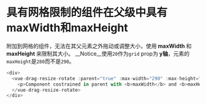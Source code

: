# 具有网格限制的组件在父级中具有maxWidth和maxHeight

附加到网格的组件，无法在其父元素之外拖动或调整大小，使用<b> maxWidth </b>和<b> maxHeight </b>来限制其大小。 __Notice__使用`20`作为`grid` prop为<b> y轴</b>，元素的`maxHeight`是`280`而不是`290`。

~~~js
<div>
  <vue-drag-resize-rotate :parent="true" :max-width="290" :max-height="290" :grid="[10,20]">
    <p>Component costrained in parent with <b>maxWidth</b> and <b>maxHeight</b> equal to 290.</p>
  </vue-drag-resize-rotate>
</div>
~~~

